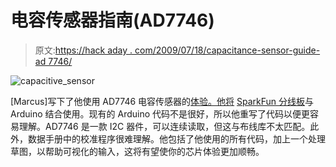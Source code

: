 # 电容传感器指南(AD7746)

> 原文:[https://hack aday . com/2009/07/18/capacitance-sensor-guide-ad 7746/](https://hackaday.com/2009/07/18/capacitance-sensor-guide-ad7746/)

![capacitive_sensor](../Images/16046e959d07718bcc5b1cd8c0d05ea7.png "capacitive_sensor")

[Marcus]写下了他使用 AD7746 电容传感器的[体验。他将](http://interactive-matter.org/2009/07/arduino-ad7746/ "Arduino & AD7746 | Interactive Matter") [SparkFun 分线板](http://www.sparkfun.com/commerce/product_info.php?products_id=7918)与 Arduino 结合使用。现有的 Arduino 代码不是很好，所以他重写了代码以便更容易理解。AD7746 是一款 I2C 器件，可以连续读取，但这与布线库不太匹配。此外，数据手册中的校准程序很难理解。他包括了他使用的所有代码，加上一个处理草图，以帮助可视化的输入，这将有望使你的芯片体验更加顺畅。